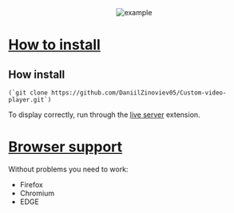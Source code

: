 <div align="center">
  <img src="https://github.com/DaniilZinoviev05/Custom-video-player/blob/master/vokoscreenNG-2024-08-13_23-50-41.gif" alt="example"/>
</div>


# [How to install](#how-to-install)


## How install 

``` (`git clone https://github.com/DaniilZinoviev05/Custom-video-player.git`) ```


To display correctly, run through the [live server](https://marketplace.visualstudio.com/items?itemName=ritwickdey.LiveServer) extension.


# [Browser support](#browser-support)


Without problems you need to work:

- Firefox
- Chromium
- EDGE
